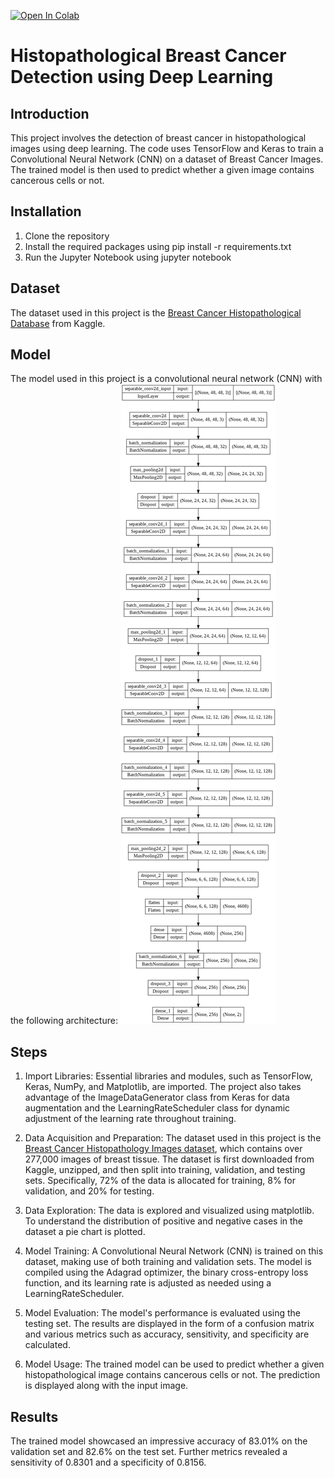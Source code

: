 [![Open In Colab](https://colab.research.google.com/assets/colab-badge.svg)](https://colab.research.google.com/github/Yousr-Ahmed/Histopathological-Breast-Cancer-Detection/blob/main/Histopathological%20Breast%20Cancer%20Detection.ipynb)

# Histopathological Breast Cancer Detection using Deep Learning

## Introduction

This project involves the detection of breast cancer in histopathological images using deep learning. The code uses TensorFlow and Keras to train a Convolutional Neural Network (CNN) on a dataset of Breast Cancer Images. The trained model is then used to predict whether a given image contains cancerous cells or not.

## Installation

1. Clone the repository
2. Install the required packages using pip install -r requirements.txt
3. Run the Jupyter Notebook using jupyter notebook

## Dataset

The dataset used in this project is the [Breast Cancer Histopathological Database](https://www.kaggle.com/paultimothymooney/breast-histopathology-images) from Kaggle.

## Model

The model used in this project is a convolutional neural network (CNN) with the following architecture:
![architecture](architecture.png)

## Steps

1. Import Libraries: Essential libraries and modules, such as TensorFlow, Keras, NumPy, and Matplotlib, are imported. The project also takes advantage of the ImageDataGenerator class from Keras for data augmentation and the LearningRateScheduler class for dynamic adjustment of the learning rate throughout training.

2. Data Acquisition and Preparation: The dataset used in this project is the [Breast Cancer Histopathology Images dataset](https://www.kaggle.com/paultimothymooney/breast-histopathology-images), which contains over 277,000 images of breast tissue. The dataset is first downloaded from Kaggle, unzipped, and then split into training, validation, and testing sets. Specifically, 72% of the data is allocated for training, 8% for validation, and 20% for testing.

3. Data Exploration: The data is explored and visualized using matplotlib. To understand the distribution of positive and negative cases in the dataset a pie chart is plotted.

4. Model Training: A Convolutional Neural Network (CNN) is trained on this dataset, making use of both training and validation sets. The model is compiled using the Adagrad optimizer, the binary cross-entropy loss function, and its learning rate is adjusted as needed using a LearningRateScheduler.

5. Model Evaluation: The model's performance is evaluated using the testing set. The results are displayed in the form of a confusion matrix and various metrics such as accuracy, sensitivity, and specificity are calculated.

6. Model Usage: The trained model can be used to predict whether a given histopathological image contains cancerous cells or not. The prediction is displayed along with the input image.

## Results

The trained model showcased an impressive accuracy of 83.01% on the validation set and 82.6% on the test set. Further metrics revealed a sensitivity of 0.8301 and a specificity of 0.8156.
